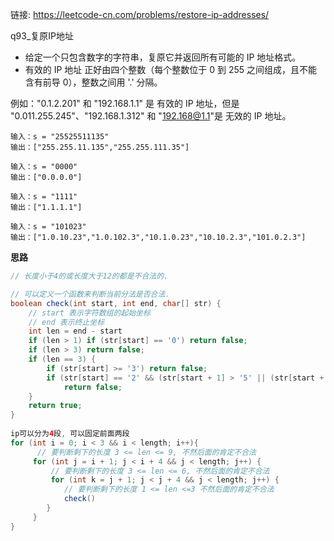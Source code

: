 链接: https://leetcode-cn.com/problems/restore-ip-addresses/

q93_复原IP地址

+ 给定一个只包含数字的字符串，复原它并返回所有可能的 IP 地址格式。
+ 有效的 IP 地址 正好由四个整数（每个整数位于 0 到 255 之间组成，且不能含有前导 0），整数之间用 '.' 分隔。

例如："0.1.2.201" 和 "192.168.1.1" 是 有效的 IP 地址，但是 "0.011.255.245"、"192.168.1.312" 和 "192.168@1.1"是 无效的 IP 地址。

```
输入：s = "25525511135"
输出：["255.255.11.135","255.255.111.35"]

输入：s = "0000"
输出：["0.0.0.0"]

输入：s = "1111"
输出：["1.1.1.1"]

输入：s = "101023"
输出：["1.0.10.23","1.0.102.3","10.1.0.23","10.10.2.3","101.0.2.3"]
```

**思路**

```java
// 长度小于4的或长度大于12的都是不合法的.

// 可以定义一个函数来判断当前分法是否合法. 
boolean check(int start, int end, char[] str) {
	// start 表示字符数组的起始坐标
    // end 表示终止坐标
    int len = end - start
    if (len > 1) if (str[start] == '0') return false;
    if (len > 3) return false;
    if (len == 3) {
        if (str[start] >= '3') return false;
        if (str[start] == '2' && (str[start + 1] > '5' || (str[start + 1] == '5' && str[end] > '5'))
            return false;
    }
    return true;
}
            
ip可以分为4段, 可以固定前面两段
for (int i = 0; i < 3 && i < length; i++){
      // 要判断剩下的长度 3 <= len <= 9, 不然后面的肯定不合法
     for (int j = i + 1; j < i + 4 && j < length; j++) {
         // 要判断剩下的长度 3 <= len <= 6, 不然后面的肯定不合法
         for (int k = j + 1; j < j + 4 && j < length; j++) {
         	// 要判断剩下的长度 1 <= len <=3 不然后面的肯定不合法
         	check()
     	}
     }
}
```











